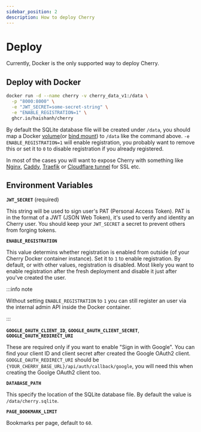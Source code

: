 ```yaml
---
sidebar_position: 2
description: How to deploy Cherry
---
```


# Deploy

Currently, Docker is the only supported way to deploy Cherry.

## Deploy with Docker

```bash
docker run -d --name cherry -v cherry_data_v1:/data \
  -p "8000:8000" \
  -e "JWT_SECRET=some-secret-string" \
  -e "ENABLE_REGISTRATION=1" \
  ghcr.io/haishanh/cherry
```

By default the SQLite database file will be created under `/data`, you should map a Docker [volume](https://docs.docker.com/storage/volumes/)(or [bind mount](https://docs.docker.com/storage/bind-mounts/)) to `/data` like the command above. `-e ENABLE_REGISTRATION=1` will enable registration, you probably want to remove this or set it to `0` to disable registration if you already registered.

In most of the cases you will want to expose Cherry with something like [Nginx](https://www.nginx.com/), [Caddy](https://caddyserver.com/), [Traefik](https://traefik.io/traefik/) or [Cloudflare tunnel](https://developers.cloudflare.com/cloudflare-one/connections/connect-apps/install-and-setup/tunnel-guide/) for SSL etc.

## Environment Variables

**`JWT_SECRET`** (required)

This string will be used to sign user's PAT (Personal Access Token). PAT is in the format of a JWT (JSON Web Token), it's used to verify and identity an Cherry user. You should keep your `JWT_SECRET` a secret to prevent others from forging tokens.

**`ENABLE_REGISTRATION`**

This value determins whether registration is enabled from outside (of your Cherry Docker container instance). Set it to `1` to enable registration. By default, or with other values, registration is disabled. Most likely you want to enable registration after the fresh deployment and disable it just after you've created the user.

:::info note

Without setting `ENABLE_REGISTRATION` to `1` you can still register an user via the internal admin API inside the Docker container.

:::

**`GOOGLE_OAUTH_CLIENT_ID`**, **`GOOGLE_OAUTH_CLIENT_SECRET`**, **`GOOGLE_OAUTH_REDIRECT_URI`**

These are required only if you want to enable "Sign in with Google". You can find your client ID and client secret after created the Google OAuth2 client. `GOOGLE_OAUTH_REDIRECT_URI` should be `{YOUR_CHERRY_BASE_URL}/api/auth/callback/google`, you will need this when creating the Goolge OAuth2 client too.

**`DATABASE_PATH`**

This specify the location of the SQLite database file. By default the value is `/data/cherry.sqlite`.

**`PAGE_BOOKMARK_LIMIT`**

Bookmarks per page, default to `60`.
